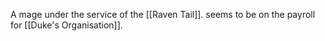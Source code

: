 A mage under the service of the [[Raven Tail]]. seems to be on the payroll for [[Duke's Organisation]].